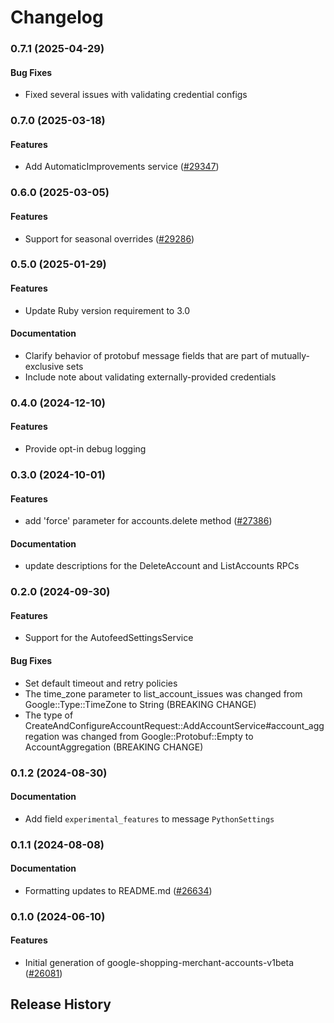 # Changelog

### 0.7.1 (2025-04-29)

#### Bug Fixes

* Fixed several issues with validating credential configs 

### 0.7.0 (2025-03-18)

#### Features

* Add AutomaticImprovements service ([#29347](https://github.com/googleapis/google-cloud-ruby/issues/29347)) 

### 0.6.0 (2025-03-05)

#### Features

* Support for seasonal overrides ([#29286](https://github.com/googleapis/google-cloud-ruby/issues/29286)) 

### 0.5.0 (2025-01-29)

#### Features

* Update Ruby version requirement to 3.0 
#### Documentation

* Clarify behavior of protobuf message fields that are part of mutually-exclusive sets 
* Include note about validating externally-provided credentials 

### 0.4.0 (2024-12-10)

#### Features

* Provide opt-in debug logging 

### 0.3.0 (2024-10-01)

#### Features

* add 'force' parameter for accounts.delete method ([#27386](https://github.com/googleapis/google-cloud-ruby/issues/27386)) 
#### Documentation

* update descriptions for the DeleteAccount and ListAccounts RPCs 

### 0.2.0 (2024-09-30)

#### Features

* Support for the AutofeedSettingsService 
#### Bug Fixes

* Set default timeout and retry policies 
* The time_zone parameter to list_account_issues was changed from Google::Type::TimeZone to String (BREAKING CHANGE) 
* The type of CreateAndConfigureAccountRequest::AddAccountService#account_aggregation was changed from Google::Protobuf::Empty to AccountAggregation (BREAKING CHANGE) 

### 0.1.2 (2024-08-30)

#### Documentation

* Add field `experimental_features` to message `PythonSettings` 

### 0.1.1 (2024-08-08)

#### Documentation

* Formatting updates to README.md ([#26634](https://github.com/googleapis/google-cloud-ruby/issues/26634)) 

### 0.1.0 (2024-06-10)

#### Features

* Initial generation of google-shopping-merchant-accounts-v1beta ([#26081](https://github.com/googleapis/google-cloud-ruby/issues/26081)) 

## Release History
